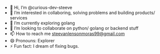 - 👋 Hi, I’m @curious-dev-steeve
- 👀 I’m interested in collaboring, solving problems and building products/ services
- 🌱 I’m currently exploring golang
- 💞️ I’m looking to collaborate on python/ golang or backend stuff
- 📫 How to reach me steevanlensonmoras99@gmail.com
- 😄 Pronouns: Explorer
- ⚡ Fun fact: I dream of fixing bugs.
